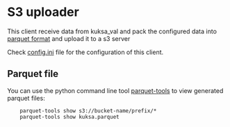 # S3 uploader
This client receive data from kuksa_val and pack the configured data into [parquet format](https://parquet.apache.org/documentation/latest/) and upload it to a s3 server

Check [config.ini](./config.ini) file for the configuration of this client.

## Parquet file
You can use the python command line tool [parquet-tools](https://pypi.org/project/parquet-tools/) to view generated parquet files:

```
    parquet-tools show s3://bucket-name/prefix/*
    parquet-tools show kuksa.parquet

```

